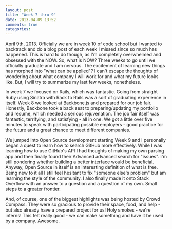 ```yaml
---
layout: post
title: "Week 7 thru 9"
date: 2013-04-09 13:52
comments: true
categories:
---
```

April 9th, 2013. Officially we are in week 10 of code school but I wanted
to backtrack and do a blog post of each week I missed since so much has happened.
This is hard to do though, as I'm completely overwhelmed and obsessed with
the NOW. So, what is NOW? Three weeks to go until we officially graduate and I
am nervous. The excitement of learning new things has morphed into
"what can be applied"? I can't escape the thoughts of wondering about what
company I will work for and what my future looks like. But, I will try to
summarize my last few weeks, nonetheless.

In week 7 we focused on Rails, which was fantastic. Going from straight Ruby
 using Sinatra with Rack to Rails was a sort of graduating experience in
itself. Week 8 we looked at Backbone.js and prepared for our job fair. Honestly,
Backbone took a back seat to preparing/updating my portfolio and resume, which
needed a serious rejuvenation. The job fair itself was fantastic, terrifying,
and satisfying - all in one. We got a little over five minutes to speak with
participating possible employers - good practice for the future and a great
chance to meet different companies.

We jumped into Open Source development starting Week 9 and I personally began
a quest to learn how to search GitHub more effectively. While I was learning
how to use GitHub's API I had thoughts of making my own parsing app and
then finally found their Advanced advanced search for "issues". I'm still
pondering whether building a better interface would be beneficial. Anyway,
Open Source in itself is an interesting definition of what is free. Being
new to it all I still feel hesitant to fix "someone else's problem" but am
 learning the style of the community. I also finally made it onto Stack
 Overflow with an answer to a question and a question of my own. Small steps
  to a greater frontier.

And, of course, one of the biggest highlights was being hosted by Crowd Compass.
They were so gracious to provide their space, food, and help - but also
already have a prepared project for us! Holy smokes - we're interns! This
felt really good - we can make something and have it be used by a company.
Awesome.